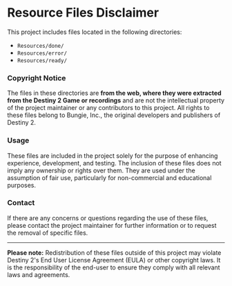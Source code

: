# Resource Files Disclaimer

This project includes files located in the following directories:

- `Resources/done/`
- `Resources/error/`
- `Resources/ready/`

### Copyright Notice

The files in these directories are **from the web, where they were extracted from the Destiny 2 Game or recordings** and are not the intellectual property of the project maintainer or any contributors to this project. All rights to these files belong to Bungie, Inc., the original developers and publishers of Destiny 2.

### Usage

These files are included in the project solely for the purpose of enhancing experience, development, and testing. The inclusion of these files does not imply any ownership or rights over them. They are used under the assumption of fair use, particularly for non-commercial and educational purposes.

### Contact

If there are any concerns or questions regarding the use of these files, please contact the project maintainer for further information or to request the removal of specific files.

---

**Please note:** Redistribution of these files outside of this project may violate Destiny 2's End User License Agreement (EULA) or other copyright laws. It is the responsibility of the end-user to ensure they comply with all relevant laws and agreements.

